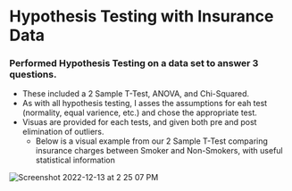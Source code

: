 # Hypothesis Testing with Insurance Data
 
### Performed Hypothesis Testing on a data set to answer 3 questions. 
- These included a 2 Sample T-Test, ANOVA, and Chi-Squared.
- As with all hypothesis testing, I asses the assumptions for eah test (normality, equal varience, etc.) and chose the appropriate test.
- Visuas are provided for each tests, and given both pre and post elimination of outliers.
  - Below is a visual example from our 2 Sample T-Test comparing insurance charges between Smoker and Non-Smokers, with useful statistical information
 
 ![Screenshot 2022-12-13 at 2 25 07 PM](https://user-images.githubusercontent.com/109368648/207448604-28938df2-0a38-478e-ac2d-dd4ab13ec2ca.png)
